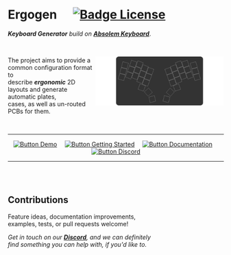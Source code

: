 
# Ergogen    [![Badge License]][License]

***Keyboard Generator*** *build on* ***[Absolem Keyboard]***.

<br>

<img
    src = 'docs/Showcase.png'
    width = 300
    align = right
/>

The project aims to provide a common configuration format to <br>
describe ***ergonomic*** 2D layouts and generate automatic plates, <br>
cases, as well as un-routed PCBs for them.

<br>

<div align = center>

---

[![Button Demo]][Demo]   
[![Button Getting Started]][Getting Started]   
[![Button Documentation]][Documentation]   
[![Button Discord]][Discord]

---

</div>

<br>
<br>

## Contributions

Feature ideas, documentation improvements, <br>
examples, tests, or pull requests welcome!

*Get in touch on our **[Discord]**, and we can definitely* <br>
*find something you can help with, if you'd like to.*

<br>

<!----------------------------------------------------------------------------->

[Badge License]: https://img.shields.io/badge/License-MIT-yellow.svg?style=for-the-badge

[Absolem Keyboard]: https://zealot.hu/absolem
[Getting Started]: docs/Getting%20Started.md
[Documentation]: https://docs.ergogen.xyz
[Discord]: https://discord.gg/nbKcAZB
[Demo]: https://ergogen.xyz

[License]: LICENSE


<!--------------------------------{ Buttons }---------------------------------->

[Button Getting Started]: https://img.shields.io/badge/Getting_Started-F94877?style=for-the-badge&logoColor=white&logo=GitHub
[Button Documentation]: https://img.shields.io/badge/Documentation-1793D1?style=for-the-badge&logoColor=white&logo=GitBook
[Button Discord]: https://img.shields.io/badge/Discord-5865F2?style=for-the-badge&logoColor=white&logo=Discord
[Button Demo]: https://img.shields.io/badge/Demo-37a779?style=for-the-badge&logoColor=white&logo=AppleArcade

